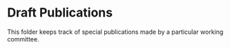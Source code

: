 # Draft Publications

This folder keeps track of special publications made by a particular working committee.

